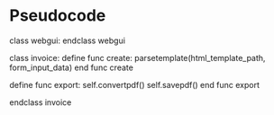 # Pseudocode

class webgui:
endclass webgui

class invoice:
  define func create:
    parsetemplate(html_template_path, form_input_data)
  end func create

  define func export:
    self.convertpdf()
    self.savepdf()
  end func export

endclass invoice